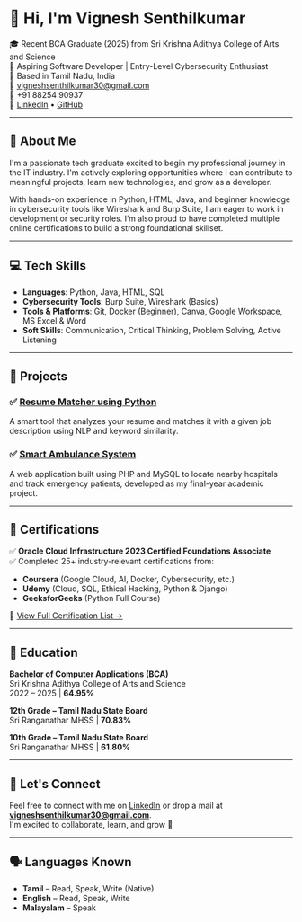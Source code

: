 # 👋 Hi, I'm Vignesh Senthilkumar

🎓 Recent BCA Graduate (2025) from Sri Krishna Adithya College of Arts and Science  
💼 Aspiring Software Developer | Entry-Level Cybersecurity Enthusiast  
📍 Based in Tamil Nadu, India  
📧 vigneshsenthilkumar30@gmail.com  
📱 +91 88254 90937  
🔗 [LinkedIn](https://linkedin.com/in/vigneshsenthilkumar30) • [GitHub](https://github.com/smarty-vicky)

---

## 🚀 About Me

I'm a passionate tech graduate excited to begin my professional journey in the IT industry. I'm actively exploring opportunities where I can contribute to meaningful projects, learn new technologies, and grow as a developer.

With hands-on experience in Python, HTML, Java, and beginner knowledge in cybersecurity tools like Wireshark and Burp Suite, I am eager to work in development or security roles. I’m also proud to have completed multiple online certifications to build a strong foundational skillset.

---

## 💻 Tech Skills

- **Languages**: Python, Java, HTML, SQL  
- **Cybersecurity Tools**: Burp Suite, Wireshark (Basics)  
- **Tools & Platforms**: Git, Docker (Beginner), Canva, Google Workspace, MS Excel & Word  
- **Soft Skills**: Communication, Critical Thinking, Problem Solving, Active Listening

---

## 📁 Projects

### ✅ [Resume Matcher using Python](https://github.com/smarty-vicky/Resume-Matcher)
A smart tool that analyzes your resume and matches it with a given job description using NLP and keyword similarity.

### ✅ [Smart Ambulance System](https://github.com/smarty-vicky/Smart-Ambulance-System)
A web application built using PHP and MySQL to locate nearby hospitals and track emergency patients, developed as my final-year academic project.

---

## 🏅 Certifications

✅ **Oracle Cloud Infrastructure 2023 Certified Foundations Associate**  
✅ Completed 25+ industry-relevant certifications from:
- **Coursera** (Google Cloud, AI, Docker, Cybersecurity, etc.)
- **Udemy** (Cloud, SQL, Ethical Hacking, Python & Django)
- **GeeksforGeeks** (Python Full Course)

📜 [View Full Certification List →](https://github.com/smarty-vicky/Certifications)

---

## 📌 Education

**Bachelor of Computer Applications (BCA)**  
Sri Krishna Adithya College of Arts and Science  
2022 – 2025 | **64.95%**

**12th Grade – Tamil Nadu State Board**  
Sri Ranganathar MHSS | **70.83%**

**10th Grade – Tamil Nadu State Board**  
Sri Ranganathar MHSS | **61.80%**

---

## 🤝 Let's Connect

Feel free to connect with me on [LinkedIn](https://linkedin.com/in/vigneshsenthilkumar30) or drop a mail at **vigneshsenthilkumar30@gmail.com**.  
I'm excited to collaborate, learn, and grow 🚀

---
## 🗣️ Languages Known

- **Tamil** – Read, Speak, Write (Native)  
- **English** – Read, Speak, Write  
- **Malayalam** – Speak
